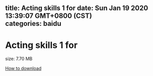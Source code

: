 
title: Acting skills 1 for
date: Sun Jan 19 2020 13:39:07 GMT+0800 (CST)    
categories: baidu
---

# Acting skills 1 for
size: 7.70 MB
 
 

[How to download](https://bpcam.bemobtrk.com/go/2ceec3aa-1ca2-46d6-b9ff-aaa5c184517c?jno=1294)